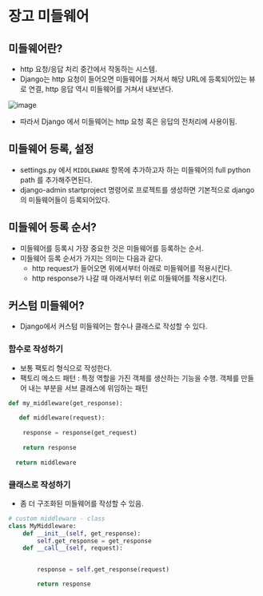 # 장고 미들웨어
## 미들웨어란?
- http 요청/응답 처리 중간에서 작동하는 시스템.
- Django는 http 요청이 들어오면 미들웨어를 거쳐서 해당 URL에 등록되어있는 뷰로 연결, http 응답 역시 미들웨어를 거쳐서 내보낸다.

![image](https://user-images.githubusercontent.com/82383294/205002674-92609d44-0127-4f13-bdcd-de543b5c247d.png)
- 따라서 Django 에서 미들웨어는 http 요청 혹은 응답의 전처리에 사용이됨.

## 미들웨어 등록, 설정
- settings.py 에서 `MIDDLEWARE` 항목에 추가하고자 하는 미들웨어의 full python path 를 추가해주면된다.
- django-admin startproject 명령어로 프로젝트를 생성하면 기본적으로 django 의 미들웨어들이 등록되어있다.

## 미들웨어 등록 순서?
- 미들웨어를 등록시 가장 중요한 것은 미들웨어를 등록하는 순서.
- 미들웨어 등록 순서가 가지는 의미는 다음과 같다.
  - http request가 들어오면 위에서부터 아래로 미들웨어를 적용시킨다.
  - http response가 나갈 때 아래서부터 위로 미들웨어를 적용시킨다.

## 커스텀 미들웨어?
- Django에서 커스텀 미들웨어는 함수나 클래스로 작성할 수 있다.

### 함수로 작성하기
- 보통 팩토리 형식으로 작성한다.
- 팩토리 메소드 패턴 : 특정 역할을 가진 객체를 생산하는 기능을 수행. 객체를 만들어 내는 부분을 서브 클래스에 위임하는 패턴
```.py
def my_middleware(get_response):
  
   def middleware(request):
   
    response = response(get_request)
    
    return response
  
  return middleware
```
### 클래스로 작성하기
- 좀 더 구조화된 미들웨어를 작성할 수 있음.
```.py
# custom middleware - class
class MyMiddleware:
    def __init__(self, get_response):
        self.get_response = get_response
    def __call__(self, request):


        response = self.get_response(request)

        return response
```
